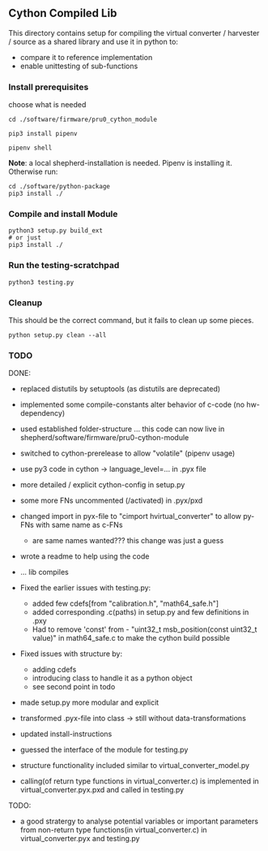 ## Cython Compiled Lib

This directory contains setup for compiling the virtual converter / harvester / source as a shared library and use it in python to:
- compare it to reference implementation
- enable unittesting of sub-functions

### Install prerequisites

choose what is needed

```Shell
cd ./software/firmware/pru0_cython_module

pip3 install pipenv

pipenv shell
```

**Note**: a local shepherd-installation is needed. Pipenv is installing it. Otherwise run:

```Shell
cd ./software/python-package
pip3 install ./
```

### Compile and install Module

```Shell
python3 setup.py build_ext
# or just
pip3 install ./
```

### Run the testing-scratchpad

```Shell
python3 testing.py
```

### Cleanup

This should be the correct command, but it fails to clean up some pieces.

```Shell
python setup.py clean --all
```

### TODO

DONE:
- replaced distutils by setuptools (as distutils are deprecated)
- implemented some compile-constants alter behavior of c-code (no hw-dependency)
- used established folder-structure ... this code can now live in shepherd/software/firmware/pru0-cython-module
- switched to cython-prerelease to allow "volatile" (pipenv usage)
- use py3 code in cython -> language_level=... in .pyx file
- more detailed / explicit cython-config in setup.py
- some more FNs uncommented (/activated) in .pyx/pxd
- changed import in pyx-file to "cimport hvirtual_converter" to allow py-FNs with same name as c-FNs
  - are same names wanted??? this change was just a guess
- wrote a readme to help using the code
- ... lib compiles

- Fixed the earlier issues with testing.py:
	- added few cdefs[from "calibration.h", "math64_safe.h"]
	- added corresponding .c(paths) in setup.py and few definitions in .pxy
	- Had to remove 'const' from - "uint32_t msb_position(const uint32_t value)" in math64_safe.c to make
	  the cython build possible
- Fixed issues with structure by:
	- adding cdefs
	- introducing class to handle it as a python object
	- see second point in todo

- made setup.py more modular and explicit
- transformed .pyx-file into class -> still without data-transformations
- updated install-instructions
- guessed the interface of the module for testing.py

- structure functionality included similar to virtual_converter_model.py
- calling(of return type functions in virtual_converter.c) is implemented in virtual_converter.pyx\.pxd and 
called in testing.py

TODO:
- a good stratergy to analyse potential variables or important parameters from non-return type 
functions(in virtual_converter.c) in virtual_converter.pyx and testing.py

